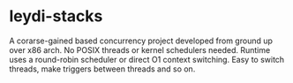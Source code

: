 # leydi-stacks
A corarse-gained based concurrency project developed from ground up over x86 arch. 
No POSIX threads or kernel schedulers needed. Runtime uses a round-robin scheduler or direct O1 context switching. Easy to switch threads, make triggers between threads and so on. 

